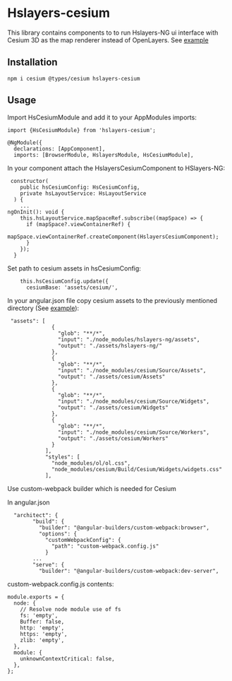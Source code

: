 # Hslayers-cesium

This library contains components to to run Hslayers-NG ui interface with Cesium 3D as the map renderer instead of OpenLayers.
See [example](https://github.com/hslayers/examples/tree/master/cesium)

## Installation

```
npm i cesium @types/cesium hslayers-cesium
```

## Usage

Import HsCesiumModule and add it to your AppModules imports:

```
import {HsCesiumModule} from 'hslayers-cesium';

@NgModule({
  declarations: [AppComponent],
  imports: [BrowserModule, HslayersModule, HsCesiumModule],

```

In your component attach the HslayersCesiumComponent to HSlayers-NG:

```
 constructor(
    public hsCesiumConfig: HsCesiumConfig,
    private hsLayoutService: HsLayoutService
  ) {
    ...  
ngOnInit(): void {
    this.hsLayoutService.mapSpaceRef.subscribe((mapSpace) => {
      if (mapSpace?.viewContainerRef) {
        mapSpace.viewContainerRef.createComponent(HslayersCesiumComponent);
      }
    });
  }
```

Set path to cesium assets in hsCesiumConfig:

```
    this.hsCesiumConfig.update({
      cesiumBase: 'assets/cesium/',
```

In your angular.json file copy cesium assets to the previously mentioned directory (See [example](https://github.com/hslayers/examples/blob/master/angular.json)):

```
 "assets": [
              {
                "glob": "**/*",
                "input": "./node_modules/hslayers-ng/assets",
                "output": "./assets/hslayers-ng/"
              },    
              {
                "glob": "**/*",
                "input": "./node_modules/cesium/Source/Assets",
                "output": "./assets/cesium/Assets"
              },
              {
                "glob": "**/*",
                "input": "./node_modules/cesium/Source/Widgets",
                "output": "./assets/cesium/Widgets"
              },
              {
                "glob": "**/*",
                "input": "./node_modules/cesium/Source/Workers",
                "output": "./assets/cesium/Workers"
              }
            ],
            "styles": [
              "node_modules/ol/ol.css",
              "node_modules/cesium/Build/Cesium/Widgets/widgets.css"
            ],
```

Use custom-webpack builder which is needed for Cesium

In angular.json

```
  "architect": {
        "build": {
          "builder": "@angular-builders/custom-webpack:browser",
          "options": {
            "customWebpackConfig": {
              "path": "custom-webpack.config.js"
            }
        ...
        "serve": {
          "builder": "@angular-builders/custom-webpack:dev-server",    
```


custom-webpack.config.js contents:

```
module.exports = {
  node: {
    // Resolve node module use of fs
    fs: 'empty',
    Buffer: false,
    http: 'empty',
    https: 'empty',
    zlib: 'empty',
  },
  module: {
    unknownContextCritical: false,
  },
};
```
